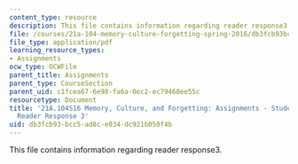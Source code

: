 ```yaml
---
content_type: resource
description: This file contains information regarding reader response3.
file: /courses/21a-104-memory-culture-forgetting-spring-2016/db3fcb93bcc5ad8ce034dc921b050f4b_MIT21A_104S16_Response3.pdf
file_type: application/pdf
learning_resource_types:
- Assignments
ocw_type: OCWFile
parent_title: Assignments
parent_type: CourseSection
parent_uid: c1fcea67-6e98-fa6a-0ec2-ec79468ee55c
resourcetype: Document
title: '21A.104S16 Memory, Culture, and Forgetting: Assignments - Student Example
  Reader Response 3'
uid: db3fcb93-bcc5-ad8c-e034-dc921b050f4b
---
```

This file contains information regarding reader response3.

